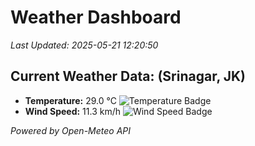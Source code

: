 
# Weather Dashboard

_Last Updated: 2025-05-21 12:20:50_

## Current Weather Data: (Srinagar, JK)
- **Temperature:** 29.0 °C ![Temperature Badge](https://img.shields.io/badge/Temperature-Medium%20Temp-green)
- **Wind Speed:** 11.3 km/h ![Wind Speed Badge](https://img.shields.io/badge/Wind%20Speed-Light%20Wind-blue)

*Powered by Open-Meteo API*

